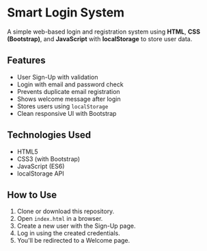 # Smart Login System

A simple web-based login and registration system using **HTML**, **CSS (Bootstrap)**, and **JavaScript** with **localStorage** to store user data.

## Features

- User Sign-Up with validation
- Login with email and password check
- Prevents duplicate email registration
- Shows welcome message after login
- Stores users using `localStorage`
- Clean responsive UI with Bootstrap

## Technologies Used

- HTML5
- CSS3 (with Bootstrap)
- JavaScript (ES6)
- localStorage API

## How to Use

1. Clone or download this repository.
2. Open `index.html` in a browser.
3. Create a new user with the Sign-Up page.
4. Log in using the created credentials.
5. You'll be redirected to a Welcome page.
   
